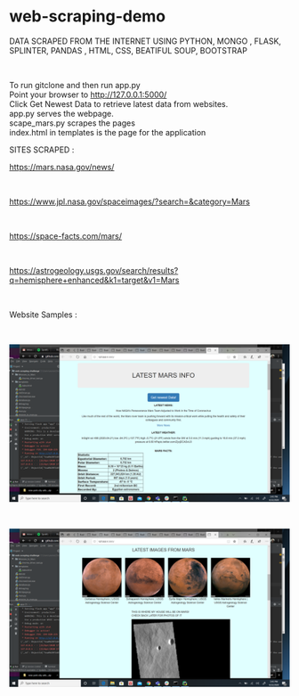 # web-scraping-demo 

DATA SCRAPED FROM THE INTERNET USING PYTHON, MONGO , FLASK, SPLINTER, PANDAS , HTML, CSS, BEATIFUL SOUP,  BOOTSTRAP 

<br>

To run gitclone and then run app.py 
<br>
Point your browser to http://127.0.0.1:5000/
<br>
Click Get Newest Data to retrieve latest data from websites. 
<br>
app.py serves the webpage. 
<br>
scape_mars.py scrapes the pages 
<br>
index.html in templates is the page for the application 

SITES SCRAPED : 

https://mars.nasa.gov/news/

<br>

https://www.jpl.nasa.gov/spaceimages/?search=&category=Mars

<br>

https://space-facts.com/mars/

<br>

https://astrogeology.usgs.gov/search/results?q=hemisphere+enhanced&k1=target&v1=Mars

<br>

Website Samples :

<br>

 ![Alt Text](https://github.com/seanwayland/web-scraping-challenge/blob/master/images/website1.png)
 
 <br>
 
  ![Alt Text](https://github.com/seanwayland/web-scraping-challenge/blob/master/images/website2.png)
  
